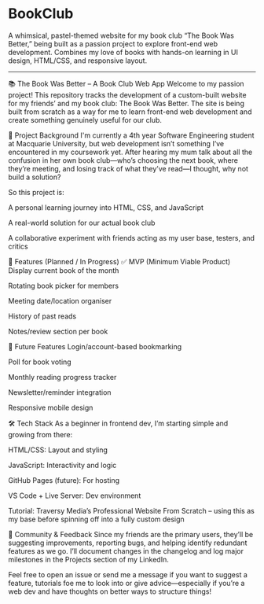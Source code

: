 # BookClub
A whimsical, pastel-themed website for my book club “The Book Was Better,” being built as a passion project to explore front-end web development. Combines my love of books with hands-on learning in UI design, HTML/CSS, and responsive layout.

_____________________________________________________________________________________________________________________________________________________________________________________________________________________

📚 The Book Was Better – A Book Club Web App
Welcome to my passion project!
This repository tracks the development of a custom-built website for my friends’ and my book club: The Book Was Better. The site is being built from scratch as a way for me to learn front-end web development and create something genuinely useful for our club.

🧠 Project Background
I'm currently a 4th year Software Engineering student at Macquarie University, but web development isn’t something I’ve encountered in my coursework yet. After hearing my mum talk about all the confusion in her own book club—who’s choosing the next book, where they’re meeting, and losing track of what they’ve read—I thought, why not build a solution?

So this project is:

A personal learning journey into HTML, CSS, and JavaScript

A real-world solution for our actual book club

A collaborative experiment with friends acting as my user base, testers, and critics

🌟 Features (Planned / In Progress)
✅ MVP (Minimum Viable Product)
 Display current book of the month

 Rotating book picker for members

 Meeting date/location organiser

 History of past reads

 Notes/review section per book

🧪 Future Features
 Login/account-based bookmarking

 Poll for book voting

 Monthly reading progress tracker

 Newsletter/reminder integration

 Responsive mobile design

🛠️ Tech Stack
As a beginner in frontend dev, I’m starting simple and growing from there:

HTML/CSS: Layout and styling

JavaScript: Interactivity and logic

GitHub Pages (future): For hosting

VS Code + Live Server: Dev environment

Tutorial: Traversy Media’s Professional Website From Scratch – using this as my base before spinning off into a fully custom design

💬 Community & Feedback
Since my friends are the primary users, they’ll be suggesting improvements, reporting bugs, and helping identify redundant features as we go. I’ll document changes in the changelog and log major milestones in the Projects section of my LinkedIn.

Feel free to open an issue or send me a message if you want to suggest a feature, tutorials foe me to look into or give advice—especially if you’re a web dev and have thoughts on better ways to structure things!
